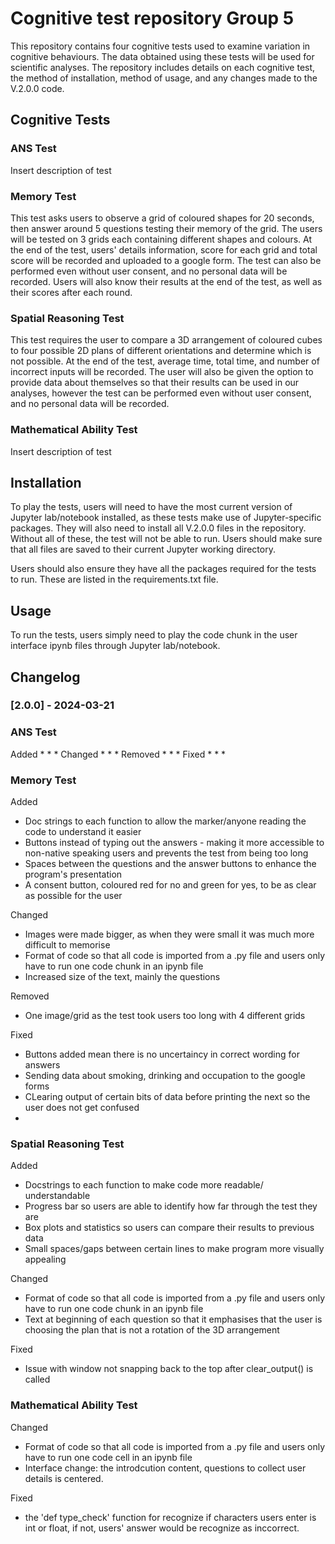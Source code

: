 # Cognitive test repository Group 5

This repository contains four cognitive tests used to examine variation in cognitive behaviours. The data obtained using these tests will be used for scientific analyses. The repository includes details on each cognitive test, the method of installation, method of usage, and any changes made to the V.2.0.0 code.

## Cognitive Tests

### ANS Test
Insert description of test

### Memory Test
This test asks users to observe a grid of coloured shapes for 20 seconds, then answer around 5 questions testing their memory of the grid. The users will be tested on 3 grids each containing different shapes and colours. At the end of the test, users' details information, score for each grid and total score will be recorded and uploaded to a google form. The test can also be performed even without user consent, and no personal data will be recorded. Users will also know their results at the end of the test, as well as their scores after each round. 

### Spatial Reasoning Test
This test requires the user to compare a 3D arrangement of coloured cubes to four possible 2D plans of different orientations and determine which is not possible. At the end of the test, average time, total time, and number of incorrect inputs will be recorded. The user will also be given the option to provide data about themselves so that their results can be used in our analyses, however the test can be performed even without user consent, and no personal data will be recorded.

### Mathematical Ability Test
Insert description of test

## Installation
To play the tests, users will need to have the most current version of Jupyter lab/notebook installed, as these tests make use of Jupyter-specific packages. They will also need to install all V.2.0.0 files in the repository. Without all of these, the test will not be able to run. Users should make sure that all files are saved to their current Jupyter working directory.

Users should also ensure they have all the packages required for the tests to run. These are listed in the requirements.txt file.

## Usage
To run the tests, users simply need to play the code chunk in the user interface ipynb files through Jupyter lab/notebook. 

## Changelog
### [2.0.0] - 2024-03-21

### ANS Test
Added
*
*
*
Changed
*
*
*
Removed
*
*
*
Fixed
*
*
*

### Memory Test
Added
* Doc strings to each function to allow the marker/anyone reading the code to understand it easier
* Buttons instead of typing out the answers - making it more accessible to non-native speaking users and prevents the test
  from being too long
* Spaces between the questions and the answer buttons to enhance the program's presentation
* A consent button, coloured red for no and green for yes, to be as clear as possible for the user
  
Changed
* Images were made bigger, as when they were small it was much more difficult to memorise
* Format of code so that all code is imported from a .py file and users only have to run one code chunk in an ipynb file
* Increased size of the text, mainly the questions
  
Removed
* One image/grid as the test took users too long with 4 different grids
  
Fixed
* Buttons added mean there is no uncertaincy in correct wording for answers
* Sending data about smoking, drinking and occupation to the google forms
* CLearing output of certain bits of data before printing the next so the user does not get confused
*

### Spatial Reasoning Test
Added
* Docstrings to each function to make code more readable/ understandable
* Progress bar so users are able to identify how far through the test they are
* Box plots and statistics so users can compare their results to previous data
* Small spaces/gaps between certain lines to make program more visually appealing

Changed
* Format of code so that all code is imported from a .py file and users only have to run one code chunk in an ipynb file
* Text at beginning of each question so that it emphasises that the user is choosing the plan that is not a rotation of the 3D arrangement

Fixed
* Issue with window not snapping back to the top after clear_output() is called

### Mathematical Ability Test
Changed
* Format of code so that all code is imported from a .py file and users only have to run one code cell in an ipynb file
* Interface change: the introdcution content, questions to collect user details is centered.
  
Fixed
* the 'def type_check' function for recognize if characters users enter is int or float, if not, users' answer would be recognize as inccorrect.
